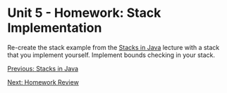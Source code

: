 # Unit 5 - Homework: Stack Implementation

Re-create the stack example from the [Stacks in Java](day2.md) lecture with a stack that you implement yourself. Implement bounds checking in your stack.

[Previous: Stacks in Java](day2.md)

[Next: Homework Review](day3.md)
